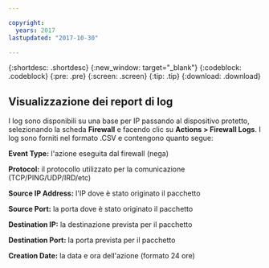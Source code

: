 ```yaml
---

copyright:
  years: 2017
lastupdated: "2017-10-30"

---
```


{:shortdesc: .shortdesc}
{:new_window: target="_blank"}
{:codeblock: .codeblock}
{:pre: .pre}
{:screen: .screen}
{:tip: .tip}
{:download: .download}

## Visualizzazione dei report di log

I log sono disponibili su una base per IP passando al dispositivo protetto, selezionando la scheda **Firewall** e facendo clic su **Actions > Firewall Logs**. I log sono forniti nel formato .CSV e contengono quanto segue:

**Event Type:** l'azione eseguita dal firewall (nega)

**Protocol:** il protocollo utilizzato per la comunicazione (TCP/PING/UDP/IRD/etc)

**Source IP Address:** l'IP dove è stato originato il pacchetto

**Source Port:** la porta dove è stato originato il pacchetto

**Destination IP:** la destinazione prevista per il pacchetto

**Destination Port:** la porta prevista per il pacchetto

**Creation Date:** la data e ora dell'azione (formato 24 ore)
